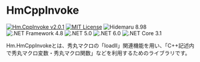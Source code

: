 # HmCppInvoke

[![Hm.CppInvoke v2.0.1](https://img.shields.io/badge/Hm.NetCOM-v2.0.1-6479ff.svg)](https://github.com/komiyamma/hidemaru_dotnet_com/releases)
[![MIT License](https://img.shields.io/badge/license-MIT-blue.svg?style=flat)](LICENSE)
![Hidemaru 8.98](https://img.shields.io/badge/Windows-7,8,10-6479ff.svg)
![.NET Framework 4.8](https://img.shields.io/badge/.NET_Framework-v4.8-6479ff.svg)
![.NET 5.0](https://img.shields.io/badge/.NET-v5.0-6479ff.svg)
![.NET 6.0](https://img.shields.io/badge/.NET-v6.0-6479ff.svg)
![.NET Core 3.1](https://img.shields.io/badge/.NET_Core-v3.1-6479ff.svg)

Hm.HmCppInvokeとは、秀丸マクロの「loadll」関連機能を用い、「C++記述内で秀丸マクロ変数・秀丸マクロ関数」などを利用するためのライブラリです。